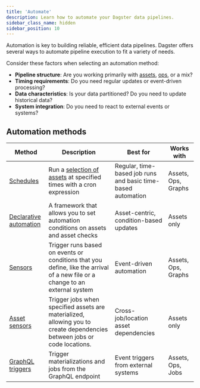 ```yaml
---
title: 'Automate'
description: Learn how to automate your Dagster data pipelines.
sidebar_class_name: hidden
sidebar_position: 10
---
```


Automation is key to building reliable, efficient data pipelines. Dagster offers several ways to automate pipeline execution to fit a variety of needs.

Consider these factors when selecting an automation method:

- **Pipeline structure**: Are you working primarily with [assets](/guides/build/assets/), [ops](/guides/build/ops/), or a mix?
- **Timing requirements**: Do you need regular updates or event-driven processing?
- **Data characteristics**: Is your data partitioned? Do you need to update historical data?
- **System integration**: Do you need to react to external events or systems?

## Automation methods

| Method                                            | Description                                                                                                                  | Best for                                                     | Works with          |
| ------------------------------------------------- | ---------------------------------------------------------------------------------------------------------------------------- | ------------------------------------------------------------ | ------------------- |
| [Schedules](/guides/automate/schedules/)          | Run a [selection of assets](/guides/build/assets/asset-selection-syntax) at specified times with a cron expression           | Regular, time-based job runs and basic time-based automation | Assets, Ops, Graphs |
| [Declarative automation](declarative-automation/) | A framework that allows you to set automation conditions on assets and asset checks                                          | Asset-centric, condition-based updates                       | Assets only         |
| [Sensors](/guides/automate/sensors/)              | Trigger runs based on events or conditions that you define, like the arrival of a new file or a change to an external system | Event-driven automation                                      | Assets, Ops, Graphs |
| [Asset sensors](/guides/automate/asset-sensors)   | Trigger jobs when specified assets are materialized, allowing you to create dependencies between jobs or code locations.     | Cross-job/location asset dependencies                        | Assets only         |
| [GraphQL triggers](/guides/operate/graphql/)      | Trigger materializations and jobs from the GraphQL endpoint                                                                  | Event triggers from external systems                         | Assets, Ops, Jobs   |
